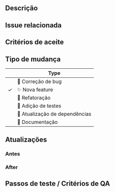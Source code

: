 ## Descrição

<!-- O que esse código muda? Por que escolhi essa abordagem? Aprendi algo que vale a pena compartilhar? -->

## Issue relacionada

<!-- Se você escrever "#Closes" seguido do número da issue do Github, ele fechará automaticamente a issue para você quando o PR for aprovado -->
<!-- Se não houver issue relacionada, pode apagar esse tópico -->

## Critérios de aceite

<!-- Inclua os critérios de aceite presentes na descrição da sua issue -->

## Tipo de mudança

<!-- Coloque um `✓` para o checkbox correspondente: -->

|     | Type                               |
| --- | ---------------------------------- |
|     | :bug: Correção de bug              |
|  ✓  | :sparkles: Nova feature            |
|     | :hammer: Refatoração               |
|     | :100: Adição de testes             |
|     | :link: Atualização de dependências |
|     | :scroll: Documentação              |

## Atualizações

### Antes

<!-- Se forem mudanças de IU, forneça capturas de tela -->


### After

<!-- Se forem mudanças de IU, forneça capturas de tela -->


## Passos de teste / Critérios de QA

<!-- Forneça as etapas que os outros membros do projeto precisam seguir para testar adequadamente suas adições -->

